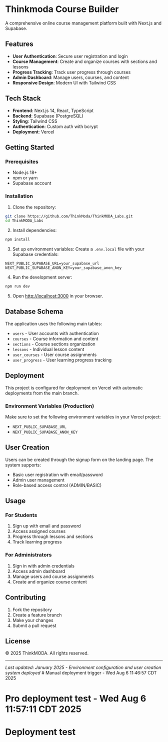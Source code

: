 # Thinkmoda Course Builder

A comprehensive online course management platform built with Next.js and Supabase.

## Features

- **User Authentication**: Secure user registration and login
- **Course Management**: Create and organize courses with sections and lessons
- **Progress Tracking**: Track user progress through courses
- **Admin Dashboard**: Manage users, courses, and content
- **Responsive Design**: Modern UI with Tailwind CSS

## Tech Stack

- **Frontend**: Next.js 14, React, TypeScript
- **Backend**: Supabase (PostgreSQL)
- **Styling**: Tailwind CSS
- **Authentication**: Custom auth with bcrypt
- **Deployment**: Vercel

## Getting Started

### Prerequisites

- Node.js 18+ 
- npm or yarn
- Supabase account

### Installation

1. Clone the repository:
```bash
git clone https://github.com/ThinkModa/ThinkMODA_Labs.git
cd ThinkMODA_Labs
```

2. Install dependencies:
```bash
npm install
```

3. Set up environment variables:
Create a `.env.local` file with your Supabase credentials:
```
NEXT_PUBLIC_SUPABASE_URL=your_supabase_url
NEXT_PUBLIC_SUPABASE_ANON_KEY=your_supabase_anon_key
```

4. Run the development server:
```bash
npm run dev
```

5. Open [http://localhost:3000](http://localhost:3000) in your browser.

## Database Schema

The application uses the following main tables:
- `users` - User accounts with authentication
- `courses` - Course information and content
- `sections` - Course sections organization
- `lessons` - Individual lesson content
- `user_courses` - User course assignments
- `user_progress` - User learning progress tracking

## Deployment

This project is configured for deployment on Vercel with automatic deployments from the main branch.

### Environment Variables (Production)

Make sure to set the following environment variables in your Vercel project:
- `NEXT_PUBLIC_SUPABASE_URL`
- `NEXT_PUBLIC_SUPABASE_ANON_KEY`

## User Creation

Users can be created through the signup form on the landing page. The system supports:
- Basic user registration with email/password
- Admin user management
- Role-based access control (ADMIN/BASIC)

## Usage

### For Students
1. Sign up with email and password
2. Access assigned courses
3. Progress through lessons and sections
4. Track learning progress

### For Administrators  
1. Sign in with admin credentials
2. Access admin dashboard
3. Manage users and course assignments
4. Create and organize course content

## Contributing

1. Fork the repository
2. Create a feature branch
3. Make your changes
4. Submit a pull request

## License

© 2025 ThinkMODA. All rights reserved.

---

*Last updated: January 2025 - Environment configuration and user creation system deployed*                      # Manual deployment trigger - Wed Aug  6 11:46:57 CDT 2025
# Pro deployment test - Wed Aug  6 11:57:11 CDT 2025
# Deployment test
